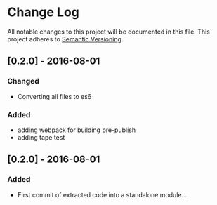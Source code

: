 # Change Log
All notable changes to this project will be documented in this file.
This project adheres to [Semantic Versioning](http://semver.org/).

## [0.2.0] - 2016-08-01
### Changed
* Converting all files to es6 

### Added
* adding webpack for building pre-publish
* adding tape test

## [0.2.0] - 2016-08-01
### Added 
* First commit of extracted code into a standalone module... 

